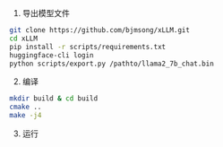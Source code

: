 1. 导出模型文件

```bash
git clone https://github.com/bjmsong/xLLM.git
cd xLLM
pip install -r scripts/requirements.txt
huggingface-cli login
python scripts/export.py /pathto/llama2_7b_chat.bin
```

2.  编译
```bash
mkdir build & cd build
cmake ..
make -j4
```

3. 运行
